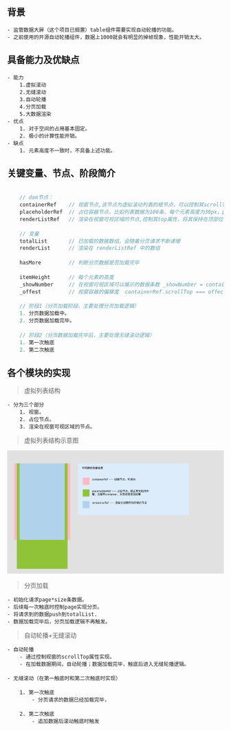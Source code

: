 ## 背景
    - 监管数据大屏（这个项目已搁置）table组件需要实现自动轮播的功能。
    - 之前使用的开源自动轮播组件，数据上1000就会有明显的掉帧现象，性能开销太大。   

## 具备能力及优缺点
    - 能力
        1.虚拟滚动
        2.无缝滚动
        3.自动轮播
        4.分页加载
        5.大数据渲染
    - 优点
        1. 对于空间的占用基本固定。
        2. 极小的计算性能开销。
    - 缺点
        1. 元素高度不一致时，不具备上述功能。

## 关键变量、节点、阶段简介

```typescript

    // dom节点：
    containerRef    // 视窗节点,该节点为虚拟滚动列表的根节点，可以控制其scrollTop属性上下滚动;
    placeholderRef  // 占位容器节点，比如列表数据为100条，每个元素高度为30px，placeholderRef.height = 100*30 + 'px';
    renderListRef   // 渲染在视窗可视区域的节点,控制其top属性，将其保持在顶部位置并且模拟数据滚动效果。

    // 变量
    totalList       // 已加载的数据数组，会随着分页请求不断递增
    renderList      // 渲染在 renderListRef 中的数组

    hasMore         // 判断分页数据是否加载完毕

    itemHeight      // 每个元素的高度
    _showNumber     // 在视窗可视区域可以展示的数据条数 _showNumber = containerRef.clinetHeight / itemHeight >> 0;
    _offest         // 视窗容器的偏移度  containerRef.scrollTop === offect

    // 阶段1（分页加载阶段，主要处理分页加载逻辑）
    1. 分页数据加载中。
    2. 分页数据加载完毕。

    // 阶段2（分页数据加载完毕后，主要处理无缝滚动逻辑）
    1. 第一次触底
    2. 第二次触底

```

## 各个模块的实现

> 虚拟列表结构

    - 分为三个部分
        1. 视窗。
        2. 占位节点。
        3. 渲染在视窗可视区域的节点。

> 虚拟列表结构示意图

![虚拟列表示意图](./WeChat60822fb9a6dbf59b3b592656dce040e2.png)

> 分页加载

    - 初始化请求page*size条数据。
    - 后续每一次触底时控制page实现分页。
    - 将请求到的数据push到totalList.
    - 数据加载完毕后，分页加载逻辑不再触发。

> 自动轮播+无缝滚动

    - 自动轮播
        - 通过控制视窗的scrollTop属性实现。
        - 在加载数据期间，自动轮播；数据加载完毕，触底后进入无缝轮播逻辑。

    - 无缝滚动（在第一触底时和第二次触底时实现）

        1. 第一次触底
            - 分页请求的数据已经加载完毕，

        2. 第二次触底
            - 追加数据后滚动触底时触发


  